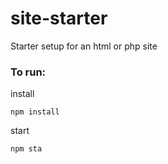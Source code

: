 # site-starter
Starter setup for an html or php site

### To run:
install
```
npm install
```
start
```
npm sta
